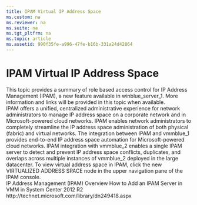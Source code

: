 ```yaml
---
title: IPAM Virtual IP Address Space
ms.custom: na
ms.reviewer: na
ms.suite: na
ms.tgt_pltfrm: na
ms.topic: article
ms.assetid: 990f35fe-a996-47fe-b16b-331a24d42864
---
```

# IPAM Virtual IP Address Space
<?xml version="1.0" encoding="utf-8"?>
<developerConceptualDocument xmlns="http://ddue.schemas.microsoft.com/authoring/2003/5" xmlns:xlink="http://www.w3.org/1999/xlink" xmlns:xsi="http://www.w3.org/2001/XMLSchema-instance" xsi:schemaLocation="http://ddue.schemas.microsoft.com/authoring/2003/5 http://dduestorage.blob.core.windows.net/ddueschema/developer.xsd">
  <introduction>
    <para>This topic provides a summary of role based access control for IP Address Management (IPAM), a new feature available in <token>winblue_server_1</token>. </para>
    <para>More information and links will be provided in this topic when available.</para>
  </introduction>
  <section address="VASM">
    <title>Virtual address space management</title>
    <content>
      <para>IPAM offers a unified, centralized administrative experience for network administrators to manage IP address space on a corporate network and in Microsoft-powered cloud networks. IPAM enables network administrators to completely streamline the IP address space administration of both physical (fabric) and virtual networks. The integration between IPAM and <token>vmmblue_1</token> provides end-to-end IP address space automation for Microsoft-powered cloud networks. IPAM integration with <token>vmmblue_2</token> enables a single IPAM server to detect and prevent IP address space conflicts, duplicates, and overlaps across multiple instances of <token>vmmblue_2</token> deployed in the large datacenter.</para>
      <para>To view virtual address space in IPAM, click the new <ui>VIRTUALIZED ADDRESS SPACE</ui> node in the upper navigation pane of the IPAM console.</para>
    </content>
  </section>
  <section>
    <title>See also</title>
    <content>
      <para>
        <legacyLink xlink:href="0e27c024-36f7-4a36-8987-5590f13a45e2">IP Address Management (IPAM) Overview</legacyLink>
      </para>
      <para>
        <externalLink>
          <linkText>How to Add an IPAM Server in VMM in System Center 2012 R2</linkText>
          <linkUri>http://technet.microsoft.com/library/dn249418.aspx</linkUri>
        </externalLink>
      </para>
    </content>
  </section>
  <relatedTopics />
</developerConceptualDocument>